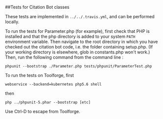 ##Tests for Citation Bot classes

These tests are implemented in `../../.travis.yml`, and can be performed locally.

To run the tests for Parameter.php (for example), first check that PHP is installed and that the
php directory is added to your system `PATH` environment variable.
Then navigate to the root directory in which you have checked out the citation bot code, 
i.e. the folder containing setup.php. 
(If your working directory is elsewhere, glob in constants.php won't work.)
Then, run the following command from the command line :

    phpunit --bootstrap ./Parameter.php tests/phpunit/ParameterTest.php

To run the tests on Toolforge, first

    webservice --backend=kubernetes php5.6 shell

then

    php ../phpunit-5.phar --bootstrap [etc]

Use Ctrl-D to escape from Toolforge.
